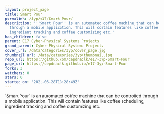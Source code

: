 ```yaml
---
layout: project_page
title: Smart Pour
permalink: /3yp/e17/Smart-Pour/
description: '''Smart Pour'' is an automated coffee machine that can be controlled
  through a mobile application. This will contain features like coffee scheduling,
  ingredient tracking and coffee customizing etc.'
has_children: false
parent: E17 Cyber-Physical Systems Projects
grand_parent: Cyber-Physical Systems Projects
cover_url: /data/categories/3yp/cover_page.jpg
thumbnail_url: /data/categories/3yp/thumbnail.jpg
repo_url: https://github.com/cepdnaclk/e17-3yp-Smart-Pour
page_url: https://cepdnaclk.github.io/e17-3yp-Smart-Pour
forks: 3
watchers: 0
stars: 0
started_on: '2021-06-28T13:28:49Z'
---
```


'Smart Pour' is an automated coffee machine that can be controlled through a mobile application. This will contain features like coffee scheduling, ingredient tracking and coffee customizing etc.